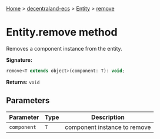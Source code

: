 [Home](./index) &gt; [decentraland-ecs](./decentraland-ecs.md) &gt; [Entity](./decentraland-ecs.entity.md) &gt; [remove](./decentraland-ecs.entity.remove.md)

# Entity.remove method

Removes a component instance from the entity.

**Signature:**
```javascript
remove<T extends object>(component: T): void;
```
**Returns:** `void`

## Parameters

|  Parameter | Type | Description |
|  --- | --- | --- |
|  `component` | `T` | component instance to remove |

